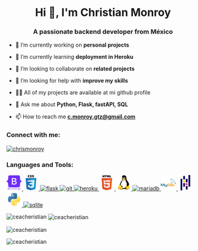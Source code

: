 <h1 align="center">Hi 👋, I'm Christian Monroy</h1>
<h3 align="center">A passionate backend developer from México</h3>



- 🔭 I’m currently working on **personal projects**

- 🌱 I’m currently learning **deployment in Heroku**

- 👯 I’m looking to collaborate on **related projects**

- 🤝 I’m looking for help with **improve my skills**

- 👨‍💻 All of my projects are available at mi github profile

- 💬 Ask me about **Python, Flask, fastAPI, SQL**

- 📫 How to reach me **c.monroy.gtz@gmail.com**

<h3 align="left">Connect with me:</h3>
<p align="left">
<a href="https://linkedin.com/in/chrismonroy" target="blank"><img align="center" src="https://raw.githubusercontent.com/rahuldkjain/github-profile-readme-generator/master/src/images/icons/Social/linked-in-alt.svg" alt="chrismonroy" height="30" width="40" /></a>
</p>

<h3 align="left">Languages and Tools:</h3>
<p align="left"> <a href="https://getbootstrap.com" target="_blank" rel="noreferrer"> <img src="https://raw.githubusercontent.com/devicons/devicon/master/icons/bootstrap/bootstrap-plain-wordmark.svg" alt="bootstrap" width="40" height="40"/> </a> <a href="https://www.w3schools.com/css/" target="_blank" rel="noreferrer"> <img src="https://raw.githubusercontent.com/devicons/devicon/master/icons/css3/css3-original-wordmark.svg" alt="css3" width="40" height="40"/> </a> <a href="https://flask.palletsprojects.com/" target="_blank" rel="noreferrer"> <img src="https://www.vectorlogo.zone/logos/pocoo_flask/pocoo_flask-icon.svg" alt="flask" width="40" height="40"/> </a> <a href="https://git-scm.com/" target="_blank" rel="noreferrer"> <img src="https://www.vectorlogo.zone/logos/git-scm/git-scm-icon.svg" alt="git" width="40" height="40"/> </a> <a href="https://heroku.com" target="_blank" rel="noreferrer"> <img src="https://www.vectorlogo.zone/logos/heroku/heroku-icon.svg" alt="heroku" width="40" height="40"/> </a> <a href="https://www.w3.org/html/" target="_blank" rel="noreferrer"> <img src="https://raw.githubusercontent.com/devicons/devicon/master/icons/html5/html5-original-wordmark.svg" alt="html5" width="40" height="40"/> </a> <a href="https://www.linux.org/" target="_blank" rel="noreferrer"> <img src="https://raw.githubusercontent.com/devicons/devicon/master/icons/linux/linux-original.svg" alt="linux" width="40" height="40"/> </a> <a href="https://mariadb.org/" target="_blank" rel="noreferrer"> <img src="https://www.vectorlogo.zone/logos/mariadb/mariadb-icon.svg" alt="mariadb" width="40" height="40"/> </a> <a href="https://www.mysql.com/" target="_blank" rel="noreferrer"> <img src="https://raw.githubusercontent.com/devicons/devicon/master/icons/mysql/mysql-original-wordmark.svg" alt="mysql" width="40" height="40"/> </a> <a href="https://pandas.pydata.org/" target="_blank" rel="noreferrer"> <img src="https://raw.githubusercontent.com/devicons/devicon/2ae2a900d2f041da66e950e4d48052658d850630/icons/pandas/pandas-original.svg" alt="pandas" width="40" height="40"/> </a> <a href="https://www.python.org" target="_blank" rel="noreferrer"> <img src="https://raw.githubusercontent.com/devicons/devicon/master/icons/python/python-original.svg" alt="python" width="40" height="40"/> </a> <a href="https://www.sqlite.org/" target="_blank" rel="noreferrer"> <img src="https://www.vectorlogo.zone/logos/sqlite/sqlite-icon.svg" alt="sqlite" width="40" height="40"/> </a> </p>

<p><img align="left" src="https://github-readme-stats.vercel.app/api/top-langs?username=ceacheristian&show_icons=true&locale=en&layout=compact" alt="ceacheristian" /></p>

<p>&nbsp;<img align="center" src="https://github-readme-stats.vercel.app/api?username=ceacheristian&show_icons=true&locale=en" alt="ceacheristian" /></p>

<p><img align="center" src="https://github-readme-streak-stats.herokuapp.com/?user=ceacheristian&" alt="ceacheristian" /></p>

<p align="left"> <img src="https://komarev.com/ghpvc/?username=ceacheristian&label=Profile%20views&color=0e75b6&style=flat" alt="ceacheristian" /> </p>

<!---
<p align="left"> <a href="https://github.com/ryo-ma/github-profile-trophy"><img src="https://github-profile-trophy.vercel.app/?username=ceacheristian" alt="ceacheristian" /></a> </p>

CeAcheRistian/CeAcheRistian is a ✨ special ✨ repository because its `README.md` (this file) appears on your GitHub profile.
You can click the Preview link to take a look at your changes.
--->
